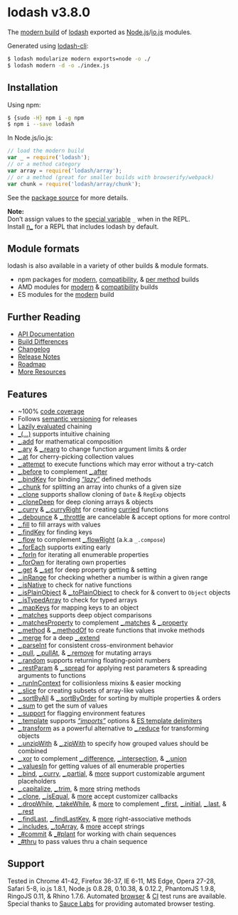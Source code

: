 # lodash v3.8.0

The [modern build](https://github.com/lodash/lodash/wiki/Build-Differences) of [lodash](https://lodash.com/) exported as [Node.js](http://nodejs.org/)/[io.js](https://iojs.org/) modules.

Generated using [lodash-cli](https://www.npmjs.com/package/lodash-cli):
```bash
$ lodash modularize modern exports=node -o ./
$ lodash modern -d -o ./index.js
```

## Installation

Using npm:

```bash
$ {sudo -H} npm i -g npm
$ npm i --save lodash
```

In Node.js/io.js:

```js
// load the modern build
var _ = require('lodash');
// or a method category
var array = require('lodash/array');
// or a method (great for smaller builds with browserify/webpack)
var chunk = require('lodash/array/chunk');
```

See the [package source](https://github.com/lodash/lodash/tree/3.8.0-npm) for more details.

**Note:**<br>
Don’t assign values to the [special variable](http://nodejs.org/api/repl.html#repl_repl_features) `_` when in the REPL.<br>
Install [n_](https://www.npmjs.com/package/n_) for a REPL that includes lodash by default.

## Module formats

lodash is also available in a variety of other builds & module formats.

 * npm packages for [modern](https://www.npmjs.com/package/lodash), [compatibility](https://www.npmjs.com/package/lodash-compat), & [per method](https://www.npmjs.com/browse/keyword/lodash-modularized) builds
 * AMD modules for [modern](https://github.com/lodash/lodash/tree/3.8.0-amd) & [compatibility](https://github.com/lodash/lodash-compat/tree/3.8.0-amd) builds
 * ES modules for the [modern](https://github.com/lodash/lodash/tree/3.8.0-es) build

## Further Reading

  * [API Documentation](https://lodash.com/docs)
  * [Build Differences](https://github.com/lodash/lodash/wiki/Build-Differences)
  * [Changelog](https://github.com/lodash/lodash/wiki/Changelog)
  * [Release Notes](https://github.com/lodash/lodash/releases)
  * [Roadmap](https://github.com/lodash/lodash/wiki/Roadmap)
  * [More Resources](https://github.com/lodash/lodash/wiki/Resources)

## Features

 * ~100% [code coverage](https://coveralls.io/r/lodash)
 * Follows [semantic versioning](http://semver.org/) for releases
 * [Lazily evaluated](http://filimanjaro.com/blog/2014/introducing-lazy-evaluation/) chaining
 * [_(…)](https://lodash.com/docs#_) supports intuitive chaining
 * [_.add](https://lodash.com/docs#add) for mathematical composition
 * [_.ary](https://lodash.com/docs#ary) & [_.rearg](https://lodash.com/docs#rearg) to change function argument limits & order
 * [_.at](https://lodash.com/docs#at) for cherry-picking collection values
 * [_.attempt](https://lodash.com/docs#attempt) to execute functions which may error without a try-catch
 * [_.before](https://lodash.com/docs#before) to complement [_.after](https://lodash.com/docs#after)
 * [_.bindKey](https://lodash.com/docs#bindKey) for binding [*“lazy”*](http://michaux.ca/articles/lazy-function-definition-pattern) defined methods
 * [_.chunk](https://lodash.com/docs#chunk) for splitting an array into chunks of a given size
 * [_.clone](https://lodash.com/docs#clone) supports shallow cloning of `Date` & `RegExp` objects
 * [_.cloneDeep](https://lodash.com/docs#cloneDeep) for deep cloning arrays & objects
 * [_.curry](https://lodash.com/docs#curry) & [_.curryRight](https://lodash.com/docs#curryRight) for creating [curried](http://hughfdjackson.com/javascript/why-curry-helps/) functions
 * [_.debounce](https://lodash.com/docs#debounce) & [_.throttle](https://lodash.com/docs#throttle) are cancelable & accept options for more control
 * [_.fill](https://lodash.com/docs#fill) to fill arrays with values
 * [_.findKey](https://lodash.com/docs#findKey) for finding keys
 * [_.flow](https://lodash.com/docs#flow) to complement [_.flowRight](https://lodash.com/docs#flowRight) (a.k.a `_.compose`)
 * [_.forEach](https://lodash.com/docs#forEach) supports exiting early
 * [_.forIn](https://lodash.com/docs#forIn) for iterating all enumerable properties
 * [_.forOwn](https://lodash.com/docs#forOwn) for iterating own properties
 * [_.get](https://lodash.com/docs#get) & [_.set](https://lodash.com/docs#set) for deep property getting & setting
 * [_.inRange](https://lodash.com/docs#inRange) for checking whether a number is within a given range
 * [_.isNative](https://lodash.com/docs#isNative) to check for native functions
 * [_.isPlainObject](https://lodash.com/docs#isPlainObject) & [_.toPlainObject](https://lodash.com/docs#toPlainObject) to check for & convert to `Object` objects
 * [_.isTypedArray](https://lodash.com/docs#isTypedArray) to check for typed arrays
 * [_.mapKeys](https://lodash.com/docs#mapKeys) for mapping keys to an object
 * [_.matches](https://lodash.com/docs#matches) supports deep object comparisons
 * [_.matchesProperty](https://lodash.com/docs#matchesProperty) to complement [_.matches](https://lodash.com/docs#matches) & [_.property](https://lodash.com/docs#property)
 * [_.method](https://lodash.com/docs#method) & [_.methodOf](https://lodash.com/docs#methodOf) to create functions that invoke methods
 * [_.merge](https://lodash.com/docs#merge) for a deep [_.extend](https://lodash.com/docs#extend)
 * [_.parseInt](https://lodash.com/docs#parseInt) for consistent cross-environment behavior
 * [_.pull](https://lodash.com/docs#pull), [_.pullAt](https://lodash.com/docs#pullAt), & [_.remove](https://lodash.com/docs#remove) for mutating arrays
 * [_.random](https://lodash.com/docs#random) supports returning floating-point numbers
 * [_.restParam](https://lodash.com/docs#restParam) & [_.spread](https://lodash.com/docs#spread) for applying rest parameters & spreading arguments to functions
 * [_.runInContext](https://lodash.com/docs#runInContext) for collisionless mixins & easier mocking
 * [_.slice](https://lodash.com/docs#slice) for creating subsets of array-like values
 * [_.sortByAll](https://lodash.com/docs#sortByAll) & [_.sortByOrder](https://lodash.com/docs#sortByOrder) for sorting by multiple properties & orders
 * [_.sum](https://lodash.com/docs#sum) to get the sum of values
 * [_.support](https://lodash.com/docs#support) for flagging environment features
 * [_.template](https://lodash.com/docs#template) supports [*“imports”*](https://lodash.com/docs#templateSettings-imports) options & [ES template delimiters](http://people.mozilla.org/~jorendorff/es6-draft.html#sec-template-literal-lexical-components)
 * [_.transform](https://lodash.com/docs#transform) as a powerful alternative to [_.reduce](https://lodash.com/docs#reduce) for transforming objects
 * [_.unzipWith](https://lodash.com/docs#unzipWith) & [_.zipWith](https://lodash.com/docs#zipWith) to specify how grouped values should be combined
 * [_.xor](https://lodash.com/docs#xor) to complement [_.difference](https://lodash.com/docs#difference), [_.intersection](https://lodash.com/docs#intersection), & [_.union](https://lodash.com/docs#union)
 * [_.valuesIn](https://lodash.com/docs#valuesIn) for getting values of all enumerable properties
 * [_.bind](https://lodash.com/docs#bind), [_.curry](https://lodash.com/docs#curry), [_.partial](https://lodash.com/docs#partial), &
   [more](https://lodash.com/docs "_.bindKey, _.curryRight, _.partialRight") support customizable argument placeholders
 * [_.capitalize](https://lodash.com/docs#capitalize), [_.trim](https://lodash.com/docs#trim), &
   [more](https://lodash.com/docs "_.camelCase, _.deburr, _.endsWith, _.escapeRegExp, _.kebabCase, _.pad, _.padLeft, _.padRight, _.repeat, _.snakeCase, _.startCase, _.startsWith, _.trimLeft, _.trimRight, _.trunc, _.words") string methods
 * [_.clone](https://lodash.com/docs#clone), [_.isEqual](https://lodash.com/docs#isEqual), &
   [more](https://lodash.com/docs "_.assign, _.cloneDeep, _.merge") accept customizer callbacks
 * [_.dropWhile](https://lodash.com/docs#dropWhile), [_.takeWhile](https://lodash.com/docs#takeWhile), &
   [more](https://lodash.com/docs "_.drop, _.dropRight, _.dropRightWhile, _.take, _.takeRight, _.takeRightWhile") to complement [_.first](https://lodash.com/docs#first), [_.initial](https://lodash.com/docs#initial), [_.last](https://lodash.com/docs#last), & [_.rest](https://lodash.com/docs#rest)
 * [_.findLast](https://lodash.com/docs#findLast), [_.findLastKey](https://lodash.com/docs#findLastKey), &
   [more](https://lodash.com/docs "_.curryRight, _.dropRight, _.dropRightWhile, _.flowRight, _.forEachRight, _.forInRight, _.forOwnRight, _.padRight, partialRight, _.takeRight, _.trimRight, _.takeRightWhile") right-associative methods
 * [_.includes](https://lodash.com/docs#includes), [_.toArray](https://lodash.com/docs#toArray), &
   [more](https://lodash.com/docs "_.at, _.countBy, _.every, _.filter, _.find, _.findLast, _.findWhere, _.forEach, _.forEachRight, _.groupBy, _.indexBy, _.invoke, _.map, _.max, _.min, _.partition, _.pluck, _.reduce, _.reduceRight, _.reject, _.shuffle, _.size, _.some, _.sortBy, _.sortByAll, _.sortByOrder, _.sum, _.where") accept strings
 * [_#commit](https://lodash.com/docs#prototype-commit) & [_#plant](https://lodash.com/docs#prototype-plant) for working with chain sequences
 * [_#thru](https://lodash.com/docs#thru) to pass values thru a chain sequence

## Support

Tested in Chrome 41-42, Firefox 36-37, IE 6-11, MS Edge, Opera 27-28, Safari 5-8, io.js 1.8.1, Node.js 0.8.28, 0.10.38, & 0.12.2, PhantomJS 1.9.8, RingoJS 0.11, & Rhino 1.7.6.
Automated [browser](https://saucelabs.com/u/lodash) & [CI](https://travis-ci.org/lodash/lodash/) test runs are available. Special thanks to [Sauce Labs](https://saucelabs.com/) for providing automated browser testing.
